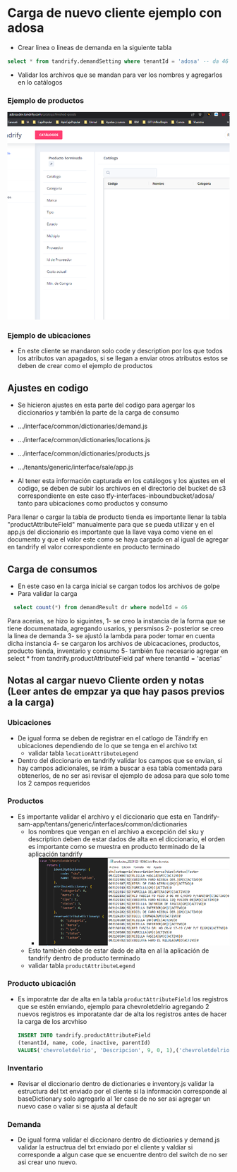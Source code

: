 # Carga de nuevo cliente ejemplo con adosa
- Crear linea o lineas de demanda en la siguiente tabla
```sql
select * from tandrify.demandSetting where tenantId = 'adosa' -- da 46 la cual se usrará para el count y validar que se haya cargado bien la demanda
```

- Validar los archivos que se mandan para ver los nombres y agregarlos en lo catálogos
### Ejemplo de productos

![Alt text](Assets/image.png)

### Ejemplo de ubicaciones
- En este cliente se mandaron solo code y description por los que todos los atributos van apagados, si se llegan a enviar otros atributos estos se deben de crear como el ejemplo de productos

## Ajustes en codigo
- Se hicieron ajustes en esta parte del codigo para agergar los diccionarios y también la parte de la carga de consumo

 - .../interface/common/dictionaries/demand.js  
 - .../interface/common/dictionaries/locations.js    
 - .../interface/common/dictionaries/products.js     
 - .../tenants/generic/interface/sale/app.js  
  
- Al tener esta información capturada en los catálogos y los ajustes en el codigo, se deben de subir los archivos en el directorio del bucket de s3 correspondiente en este caso tfy-interfaces-inboundbucket/adosa/ tanto para ubicaciones como productos y consumo

Para llenar o cargar la tabla de producto tienda es importante llenar la tabla "productAttributeField" manualmente para que se pueda utilizar y en el app.js del diccionario es importante que la llave vaya como viene en el documento y que el valor este como se haya cargado en al igual de agregar en tandrify el valor correspondiente en producto terminado

## Carga de consumos
- En este caso en la carga inicial se cargan todos los archivos de golpe
- Para validar la carga 

```sql
  select count(*) from demandResult dr where modelId = 46
```

Para acerias, se hizo lo siguintes, 
1- se creo la instancia de la forma que se tiene documenatada, agregando usarios, y persmisos 
2- posterior se creo la linea de demanda
3- se ajustó la lambda para poder tomar en cuenta dicha instancia
4- se cargaron los archivos de ubicacaciones, productos, producto tienda, inventario y consumo
5- también fue necesario agregar en select *
from tandrify.productAttributeField paf 
where tenantId = 'acerias'

## Notas al cargar nuevo Cliente orden y notas (Leer antes de empzar ya que hay pasos previos a la carga)
### Ubicaciones
- De igual forma se deben de registrar en el catlogo de Tándrify en ubicaciones dependiendo de lo que se tenga en el archivo txt 
  - validar tabla `locationAttributeLegend`
- Dentro del diccionario en tandrify validar los campos que se envian, si hay campos adicionales, se irám a buscar a esa tabla comentada para obtenerlos, de no ser asi revisar el ejemplo de adosa para que solo tome los 2 campos requeridos
### Productos
- Es importante validar el archivo y el diccionario que esta en Tandrify-sam-app/tentans/generic/interfaces/common/dictionaries
  - los nombres que vengan en el archivo a excepción del sku y description deben de estar dados de alta en el diccionario, el orden es importante como se muestra en producto terminado de la aplicación tandrify
    - ![Alt text](./Assets/productInterface.png)
  - Esto también debe de estar dado de alta en al la aplicación de tandrify dentro de producto terminado
  - validar tabla `productAttributeLegend`
### Producto ubicación
- Es imporatnte dar de alta en la tabla `productAttributeField` los registros que se estén enviando, ejemplo para chevroletdelrio agregando 2 nuevos registros es imporatante dar de alta los registros antes de hacer la carga de los arcvhiso
  ```sql 
  INSERT INTO tandrify.productAttributeField
  (tenantId, name, code, inactive, parentId)
  VALUES('chevroletdelrio', 'Descripcion', 9, 0, 1),('chevroletdelrio', 'Stock', 10, 0, 1);
  ``` 
### Inventario
- Revisar el diccionario dentro de dictionaries e inventory.js validar la estructura del txt enviado por el cliente si la información corresponde al baseDictionary solo agregarlo al 1er case de no ser asi agregar un nuevo case o valiar si se ajusta al default 

### Demanda
- De igual forma validar el diccionaro dentro de dictioaries y demand.js validar la estructrua del txt enviado por el cliente y valdiar si corresponde a algun case que se encuentre dentro del switch de no ser asi crear uno nuevo.